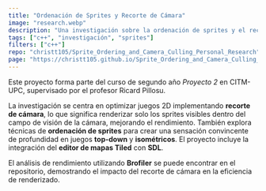 ```yaml
---
title: "Ordenación de Sprites y Recorte de Cámara"
image: "research.webp"
description: "Una investigación sobre la ordenación de sprites y el recorte de cámara"
tags: ["c++", "investigación", "sprites"]
filters: ["c++"]
repo: "christt105/Sprite_Ordering_and_Camera_Culling_Personal_Research"
page: "https://christt105.github.io/Sprite_Ordering_and_Camera_Culling_Personal_Research"
---
```

Este proyecto forma parte del curso de segundo año *Proyecto 2* en CITM-UPC, supervisado por el profesor Ricard Pillosu.

La investigación se centra en optimizar juegos 2D implementando **recorte de cámara**, lo que significa renderizar solo los sprites visibles dentro del campo de visión de la cámara, mejorando el rendimiento. También explora técnicas de **ordenación de sprites** para crear una sensación convincente de profundidad en juegos **top-down** y **isométricos**. El proyecto incluye la integración del **editor de mapas Tiled** con **SDL**.

El análisis de rendimiento utilizando **Brofiler** se puede encontrar en el repositorio, demostrando el impacto del recorte de cámara en la eficiencia de renderizado.
